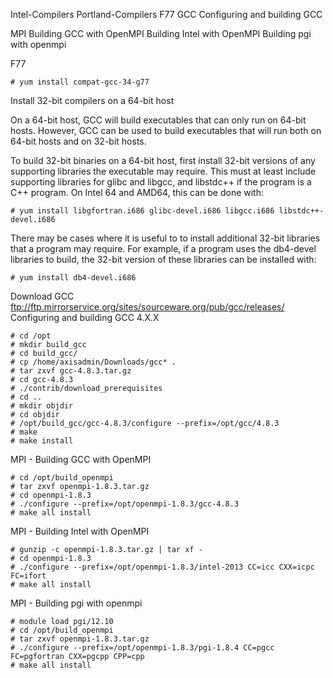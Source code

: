 Intel-Compilers
Portland-Compilers
F77
GCC
Configuring and building GCC 

MPI
Building GCC with OpenMPI 
Building Intel with OpenMPI 
Building pgi with openmpi 

F77
```
# yum install compat-gcc-34-g77
```
Install 32-bit compilers on a 64-bit host

On a 64-bit host, GCC will build executables that can only run on 64-bit hosts. 
However, GCC can be used to build executables that will run both on 64-bit hosts and on 32-bit hosts.

To build 32-bit binaries on a 64-bit host, 
first install 32-bit versions of any supporting libraries the executable may require. 
This must at least include supporting libraries for glibc and libgcc, and libstdc++ if the program is a C++ program. 
On Intel 64 and AMD64, this can be done with: 
```
# yum install libgfortran.i686 glibc-devel.i686 libgcc.i686 libstdc++-devel.i686
```
There may be cases where it is useful to to install additional 32-bit libraries that a program may require. 
For example, if a program uses the db4-devel libraries to build, 
the 32-bit version of these libraries can be installed with: 
```
# yum install db4-devel.i686   
```

Download GCC ftp://ftp.mirrorservice.org/sites/sourceware.org/pub/gcc/releases/ 
Configuring and building GCC 4.X.X 
``` 
# cd /opt
# mkdir build_gcc
# cd build_gcc/
# cp /home/axisadmin/Downloads/gcc* .
# tar zxvf gcc-4.8.3.tar.gz
# cd gcc-4.8.3
# ./contrib/download_prerequisites
# cd ..
# mkdir objdir
# cd objdir
# /opt/build_gcc/gcc-4.8.3/configure --prefix=/opt/gcc/4.8.3
# make
# make install
```
MPI - Building GCC with OpenMPI 
```
# cd /opt/build_openmpi
# tar zxvf openmpi-1.8.3.tar.gz
# cd openmpi-1.8.3
# ./configure --prefix=/opt/openmpi-1.8.3/gcc-4.8.3
# make all install
```
MPI - Building Intel with OpenMPI 
```
# gunzip -c openmpi-1.8.3.tar.gz | tar xf -
# cd openmpi-1.8.3
# ./configure --prefix=/opt/openmpi-1.8.3/intel-2013 CC=icc CXX=icpc FC=ifort
# make all install
```
MPI - Building pgi with openmpi 
```
# module load pgi/12.10
# cd /opt/build_openmpi
# tar zxvf openmpi-1.8.3.tar.gz
# ./configure --prefix=/opt/openmpi-1.8.3/pgi-1.8.4 CC=pgcc FC=pgfortran CXX=pgcpp CPP=cpp
# make all install
```
